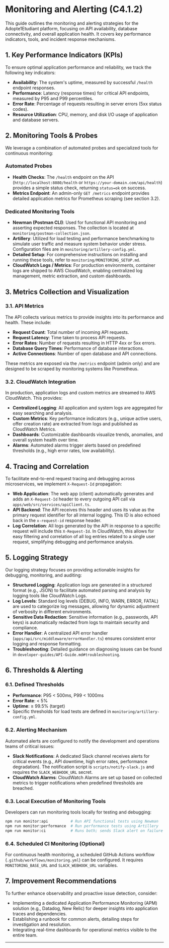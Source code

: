 # Monitoring and Alerting (C4.1.2)

This guide outlines the monitoring and alerting strategies for the Adopte1Etudiant platform, focusing on API availability, database connectivity, and overall application health. It covers key performance indicators, tools, and incident response mechanisms.

## 1. Key Performance Indicators (KPIs)

To ensure optimal application performance and reliability, we track the following key indicators:

- **Availability**: The system's uptime, measured by successful `/health` endpoint responses.
- **Performance**: Latency (response times) for critical API endpoints, measured by P95 and P99 percentiles.
- **Error Rate**: Percentage of requests resulting in server errors (5xx status codes).
- **Resource Utilization**: CPU, memory, and disk I/O usage of application and database servers.

## 2. Monitoring Tools & Probes

We leverage a combination of automated probes and specialized tools for continuous monitoring:

### Automated Probes
- **Health Checks**: The `/health` endpoint on the API (`http://localhost:8080/health` or `https://your-domain.com/api/health`) provides a simple status check, returning `status=ok` on success.
- **Metrics Endpoint**: An admin-only `GET /metrics` endpoint provides detailed application metrics for Prometheus scraping (see section 3.2).

### Dedicated Monitoring Tools
- **Newman (Postman CLI)**: Used for functional API monitoring and asserting expected responses. The collection is located at `monitoring/postman-collection.json`.
- **Artillery**: Utilized for load testing and performance benchmarking to simulate user traffic and measure system behavior under stress. Configuration files are in `monitoring/artillery-config.yml`.
- **Detailed Setup**: For comprehensive instructions on installing and running these tools, refer to `monitoring/MONITORING_SETUP.md`.
- **CloudWatch Logs / Metrics**: For production environments, container logs are shipped to AWS CloudWatch, enabling centralized log management, metric extraction, and custom dashboards.

## 3. Metrics Collection and Visualization

### 3.1. API Metrics
The API collects various metrics to provide insights into its performance and health. These include:

- **Request Count**: Total number of incoming API requests.
- **Request Latency**: Time taken to process API requests.
- **Error Rates**: Number of requests resulting in HTTP 4xx or 5xx errors.
- **Database Query Times**: Performance of database interactions.
- **Active Connections**: Number of open database and API connections.

These metrics are exposed via the `/metrics` endpoint (admin only) and are designed to be scraped by monitoring systems like Prometheus.

### 3.2. CloudWatch Integration
In production, application logs and custom metrics are streamed to AWS CloudWatch. This provides:

- **Centralized Logging**: All application and system logs are aggregated for easy searching and analysis.
- **Custom Metrics**: Key performance indicators (e.g., unique active users, offer creation rate) are extracted from logs and published as CloudWatch Metrics.
- **Dashboards**: Customizable dashboards visualize trends, anomalies, and overall system health over time.
- **Alarms**: Automated alarms trigger alerts based on predefined thresholds (e.g., high error rates, low availability).

## 4. Tracing and Correlation
To facilitate end-to-end request tracing and debugging across microservices, we implement `X-Request-Id` propagation:

- **Web Application**: The web app (client) automatically generates and adds an `X-Request-Id` header to every outgoing API call via `apps/web/src/services/apiClient.ts`.
- **API Backend**: The API receives this header and uses its value as the primary request identifier for all internal logging. This ID is also echoed back in the `x-request-id` response header.
- **Log Correlation**: All logs generated by the API in response to a specific request will include this `X-Request-Id`. In CloudWatch, this allows for easy filtering and correlation of all log entries related to a single user request, simplifying debugging and performance analysis.

## 5. Logging Strategy
Our logging strategy focuses on providing actionable insights for debugging, monitoring, and auditing:

- **Structured Logging**: Application logs are generated in a structured format (e.g., JSON) to facilitate automated parsing and analysis by logging tools like CloudWatch Logs.
- **Log Levels**: Standard log levels (DEBUG, INFO, WARN, ERROR, FATAL) are used to categorize log messages, allowing for dynamic adjustment of verbosity in different environments.
- **Sensitive Data Redaction**: Sensitive information (e.g., passwords, API keys) is automatically redacted from logs to maintain security and compliance.
- **Error Handler**: A centralized API error handler (`apps/api/src/middleware/errorHandler.ts`) ensures consistent error logging and response formatting.
- **Troubleshooting**: Detailed guidance on diagnosing issues can be found in `developer-guides/API-Guide.md#troubleshooting`.

## 6. Thresholds & Alerting

### 6.1. Defined Thresholds
- **Performance**: P95 < 500ms, P99 < 1000ms
- **Error Rate**: < 5%
- **Uptime**: ≥ 99.5% (target)
- Specific thresholds for load tests are defined in `monitoring/artillery-config.yml`.

### 6.2. Alerting Mechanism
Automated alerts are configured to notify the development and operations teams of critical issues:

- **Slack Notifications**: A dedicated Slack channel receives alerts for critical events (e.g., API downtime, high error rates, performance degradation). The notification script is `scripts/notify-slack.js` and requires the `SLACK_WEBHOOK_URL` secret.
- **CloudWatch Alarms**: CloudWatch Alarms are set up based on collected metrics to trigger notifications when predefined thresholds are breached.

### 6.3. Local Execution of Monitoring Tools
Developers can run monitoring tools locally for testing and debugging:

```bash
npm run monitor:api          # Run API functional tests using Newman
npm run monitor:performance  # Run performance tests using Artillery
npm run monitor:ci           # Runs both; sends Slack alert on failure if configured
```

### 6.4. Scheduled CI Monitoring (Optional)
For continuous health monitoring, a scheduled GitHub Actions workflow (`.github/workflows/monitoring.yml`) can be configured. It requires `MONITORING_BASE_URL` and `SLACK_WEBHOOK_URL` variables.

## 7. Improvement Recommendations

To further enhance observability and proactive issue detection, consider:
- Implementing a dedicated Application Performance Monitoring (APM) solution (e.g., Datadog, New Relic) for deeper insights into application traces and dependencies.
- Establishing a runbook for common alerts, detailing steps for investigation and resolution.
- Integrating real-time dashboards for operational metrics visible to the entire team.

---

